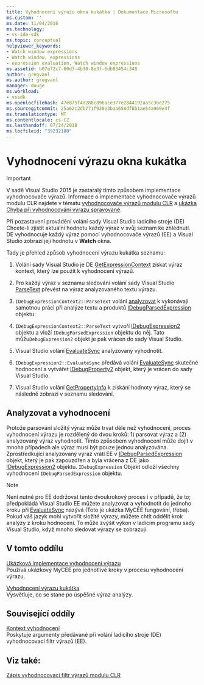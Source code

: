 ```yaml
---
title: Vyhodnocení výrazu okna kukátka | Dokumentace Microsoftu
ms.custom: ''
ms.date: 11/04/2016
ms.technology:
- vs-ide-sdk
ms.topic: conceptual
helpviewer_keywords:
- Watch window expressions
- Watch window, expressions
- expression evaluation, Watch window expressions
ms.assetid: b07e72c7-60d3-4b30-8e3f-6db83454c348
author: gregvanl
ms.author: gregvanl
manager: douge
ms.workload:
- vssdk
ms.openlocfilehash: 47e875f4d288c896ace377e2844192aa5c3be275
ms.sourcegitcommit: 25a62c2db771f938e3baa658df8b1ae54a960e4f
ms.translationtype: MT
ms.contentlocale: cs-CZ
ms.lasthandoff: 07/24/2018
ms.locfileid: "39232100"
---
```

# <a name="evaluate-a-watch-window-expression"></a>Vyhodnocení výrazu okna kukátka
> [!IMPORTANT]
>  V sadě Visual Studio 2015 je zastaralý tímto způsobem implementace vyhodnocovače výrazů. Informace o implementace vyhodnocovače výrazů modulu CLR najdete v tématu [vyhodnocovače výrazů modulu CLR](https://github.com/Microsoft/ConcordExtensibilitySamples/wiki/CLR-Expression-Evaluators) a [ukázka Chyba při vyhodnocování výrazu spravované](https://github.com/Microsoft/ConcordExtensibilitySamples/wiki/Managed-Expression-Evaluator-Sample).  
  
 Při pozastavení provádění volání sady Visual Studio ladicího stroje (DE) Chcete-li zjistit aktuální hodnotu každý výraz v svůj seznam ke zhlédnutí. DE vyhodnocuje každý výraz pomocí vyhodnocovače výrazů (EE) a Visual Studio zobrazí její hodnotu v **Watch** okna.  
  
 Tady je přehled způsob vyhodnocení výrazu kukátka seznamu:  
  
1.  Volání sady Visual Studio je DE [GetExpressionContext](../../extensibility/debugger/reference/idebugstackframe2-getexpressioncontext.md) získat výraz kontext, který lze použít k vyhodnocení výrazů.  
  
2.  Pro každý výraz v seznamu sledování volání sady Visual Studio [ParseText](../../extensibility/debugger/reference/idebugexpressioncontext2-parsetext.md) převést na výraz analyzovaného textu výrazu.  
  
3.  `IDebugExpressionContext2::ParseText` volání [analyzovat](../../extensibility/debugger/reference/idebugexpressionevaluator-parse.md) k vykonávají samotnou práci při analýze textu a produktů [IDebugParsedExpression](../../extensibility/debugger/reference/idebugparsedexpression.md) objektu.  
  
4.  `IDebugExpressionContext2::ParseText` vytvoří [IDebugExpression2](../../extensibility/debugger/reference/idebugexpression2.md) objektu a vloží `IDebugParsedExpression` objektu do něj. Tato můžu`DebugExpression2` objekt je pak vrácen do sady Visual Studio.  
  
5.  Visual Studio volání [EvaluateSync](../../extensibility/debugger/reference/idebugexpression2-evaluatesync.md) analyzovaný vyhodnotit.  
  
6.  `IDebugExpression2::EvaluateSync` předává volání [EvaluateSync](../../extensibility/debugger/reference/idebugparsedexpression-evaluatesync.md) skutečné hodnocení a vytvářet [IDebugProperty2](../../extensibility/debugger/reference/idebugproperty2.md) objekt, který je vrácen do sady Visual Studio.  
  
7.  Visual Studio volání [GetPropertyInfo](../../extensibility/debugger/reference/idebugproperty2-getpropertyinfo.md) k získání hodnoty výraz, který se následně zobrazí v seznamu sledování.  
  
## <a name="parse-then-evaluate"></a>Analyzovat a vyhodnocení  
 Protože parsování složitý výraz může trvat déle než vyhodnocení, proces vyhodnocení výrazu je rozdělený do dvou kroků: 1) parsovat výraz a (2) analyzovaný výraz vyhodnotit. Tímto způsobem vyhodnocení může dojít v mnoha případech ale výraz musí být pouze jednou analyzována. Zprostředkující analyzovaný výraz vrátí EE v [IDebugParsedExpression](../../extensibility/debugger/reference/idebugparsedexpression.md) objekt, který je pak zapouzdřen a byla vrácena z DE jako [IDebugExpression2](../../extensibility/debugger/reference/idebugexpression2.md) objektu. `IDebugExpression` Objekt odloží všechny vyhodnocení `IDebugParsedExpression` objektu.  
  
> [!NOTE]
>  Není nutné pro EE dodržovat tento dvoukrokový proces i v případě, že to; předpokládá Visual Studio EE můžete analyzovat a vyhodnotit do jednoho kroku při [EvaluateSync](../../extensibility/debugger/reference/idebugparsedexpression-evaluatesync.md) nazývá (Toto je ukázka MyCEE fungování, třeba). Pokud váš jazyk mohl vytvořit složité výrazy, můžete chtít oddělit krok analýzy z kroku hodnocení. To může zvýšit výkon v ladicím programu sady Visual Studio, když mnoho sledovat výrazy se zobrazují.  
  
## <a name="in-this-section"></a>V tomto oddílu  
 [Ukázková implementace vyhodnocení výrazu](../../extensibility/debugger/sample-implementation-of-expression-evaluation.md)  
 Používá ukázkový MyCEE pro jednotlivé kroky v procesu vyhodnocení výrazu.  
  
 [Vyhodnocení výrazu kukátka](../../extensibility/debugger/evaluating-a-watch-expression.md)  
 Vysvětluje, co se stane po úspěšné výraz analýzy.  
  
## <a name="related-sections"></a>Související oddíly  
 [Kontext vyhodnocení](../../extensibility/debugger/evaluation-context.md)  
 Poskytuje argumenty předávané při volání ladicího stroje (DE) vyhodnocovací filtr výrazů (EE).  
  
## <a name="see-also"></a>Viz také:  
 [Zápis vyhodnocovací filtr výrazů modulu CLR](../../extensibility/debugger/writing-a-common-language-runtime-expression-evaluator.md)